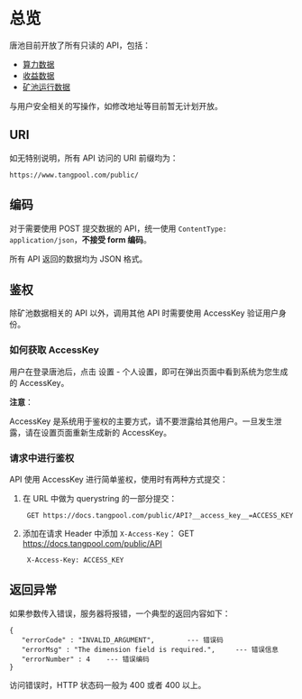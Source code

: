 # 总览

唐池目前开放了所有只读的 API，包括：

* [算力数据](#/docs/share)
* [收益数据](#/docs/profit)
* [矿池运行数据](#/docs/pool)

与用户安全相关的写操作，如修改地址等目前暂无计划开放。

## URI

如无特别说明，所有 API 访问的 URI 前缀均为：

`https://www.tangpool.com/public/`

## 编码

对于需要使用 POST 提交数据的 API，统一使用 `ContentType: application/json`，**不接受 form 编码**。

所有 API 返回的数据均为 JSON 格式。

## 鉴权

除矿池数据相关的 API 以外，调用其他 API 时需要使用 AccessKey 验证用户身份。

### 如何获取 AccessKey

用户在登录唐池后，点击 设置 - 个人设置，即可在弹出页面中看到系统为您生成的 AccessKey。

**注意**：

AccessKey 是系统用于鉴权的主要方式，请不要泄露给其他用户。一旦发生泄露，请在设置页面重新生成新的 AccessKey。

### 请求中进行鉴权

API 使用 AccessKey 进行简单鉴权，使用时有两种方式提交：

1. 在 URL 中做为 querystring 的一部分提交：

        GET https://docs.tangpool.com/public/API?__access_key__=ACCESS_KEY

2. 添加在请求 Header 中添加 `X-Access-Key`：
        GET https://docs.tangpool.com/public/API

        X-Access-Key: ACCESS_KEY

## 返回异常

如果参数传入错误，服务器将报错，一个典型的返回内容如下：

    {
       "errorCode" : "INVALID_ARGUMENT",        --- 错误码
       "errorMsg" : "The dimension field is required.",     --- 错误信息
       "errorNumber" : 4    --- 错误编码
    }

访问错误时，HTTP 状态码一般为 400 或者 400 以上。